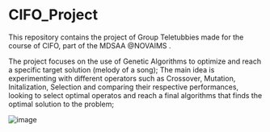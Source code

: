 # CIFO_Project
This repository contains the project of Group Teletubbies made for the course of CIFO, part of the MDSAA @NOVAIMS .

The project focuses on the use of Genetic Algorithms to optimize and reach a specific target solution (melody of a song);
The main idea is experimenting with different operators such as Crossover, Mutation, Initalization, Selection and comparing their respective performances, looking to select optimal operatos and reach a final algorithms that finds the optimal solution to the problem;


![image](https://github.com/sofiacper/CIFO_Project/assets/168906067/c78b4cad-5fa9-453b-9284-bef2c6a8b2a9)

